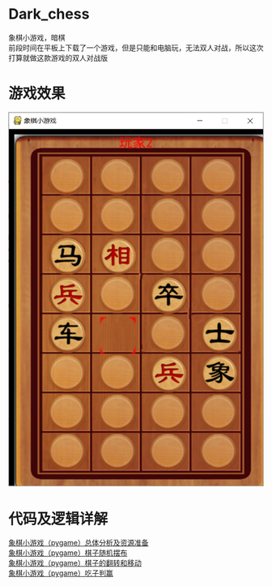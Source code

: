 # Dark_chess
象棋小游戏，暗棋  
前段时间在平板上下载了一个游戏，但是只能和电脑玩，无法双人对战，所以这次打算就做这款游戏的双人对战版

# 游戏效果
![游戏效果图1](./readme_img/darkchess1.jpg)

# 代码及逻辑详解

[象棋小游戏（pygame）总体分析及资源准备](https://blog.csdn.net/chenxiaoping1993/article/details/80190621)  
[象棋小游戏（pygame）棋子随机摆布](https://blog.csdn.net/chenxiaoping1993/article/details/80191768)  
[象棋小游戏（pygame）棋子的翻转和移动](https://blog.csdn.net/chenxiaoping1993/article/details/80192859)  
[象棋小游戏（pygame）吃子判赢](https://blog.csdn.net/chenxiaoping1993/article/details/80194470)    
